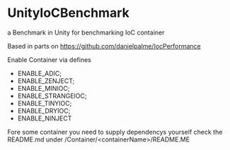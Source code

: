 # UnityIoCBenchmark
a Benchmark in Unity for benchmarking IoC container

Based in parts on https://github.com/danielpalme/IocPerformance

Enable Container via defines

- ENABLE_ADIC;
- ENABLE_ZENJECT;
- ENABLE_MINIOC;
- ENABLE_STRANGEIOC;
- ENABLE_TINYIOC;
- ENABLE_DRYIOC;
- ENABLE_NINJECT

Fore some container you need to supply dependencys yourself check the README.md under /Container/\<containerName\>/README.ME
